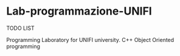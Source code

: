 # Lab-programmazione-UNIFI
TODO LIST

Programming Laboratory for UNIFI university. C++ Object Oriented programming
